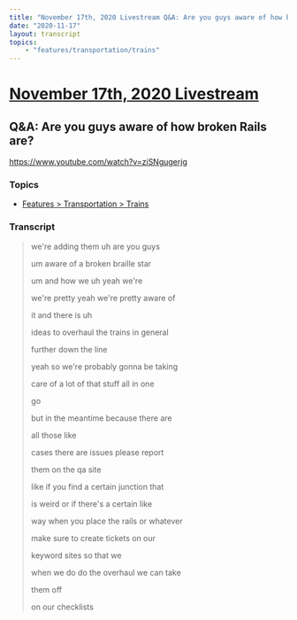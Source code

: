 ```yaml
---
title: "November 17th, 2020 Livestream Q&A: Are you guys aware of how broken Rails are?"
date: "2020-11-17"
layout: transcript
topics:
    - "features/transportation/trains"
---
```

# [November 17th, 2020 Livestream](../2020-11-17.md)
## Q&A: Are you guys aware of how broken Rails are?
https://www.youtube.com/watch?v=ziSNgugerjg

### Topics
* [Features > Transportation > Trains](../topics/features/transportation/trains.md)

### Transcript

> we're adding them uh are you guys
>
> um aware of a broken braille star
>
> um and how we uh yeah we're
>
> we're pretty yeah we're pretty aware of
>
> it and there is uh
>
> ideas to overhaul the trains in general
>
> further down the line
>
> yeah so we're probably gonna be taking
>
> care of a lot of that stuff all in one
>
> go
>
> but in the meantime because there are
>
> all those like
>
> cases there are issues please report
>
> them on the qa site
>
> like if you find a certain junction that
>
> is weird or if there's a certain like
>
> way when you place the rails or whatever
>
> make sure to create tickets on our
>
> keyword sites so that we
>
> when we do do the overhaul we can take
>
> them off
>
> on our checklists
